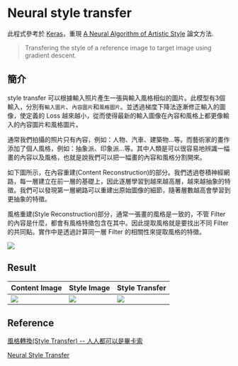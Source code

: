 # Neural style transfer
此程式參考於 [Keras](https://keras.io/examples/generative/neural_style_transfer/)，重現 [A Neural Algorithm of Artistic Style](https://arxiv.org/abs/1508.06576) 論文方法.

> Transfering the style of a reference image to target image using gradient descent.

## 簡介
style transfer 可以根據輸入照片產生一張與輸入風格相似的圖片。此模型有3個輸入，分別有`輸入圖片`、`內容圖片`和`風格圖片`。並透過梯度下降法逐漸修正輸入的圖像，使定義的 Loss 越來越小，從而使得最新的輸入圖像在內容和風格上都更像輸入的內容圖片和風格圖片。

通常我們拍攝的照片只有內容，例如：人物、汽車、建築物...等。而藝術家的畫作添加了個人風格，例如：抽象派、印象派...等。其中人類是可以很容易地辨識一幅畫的內容以及風格，也就是說我們可以把一幅畫的內容和風格分割開來。

如下圖所示，在內容重建(Content Reconstruction)的部分。我們透過卷積神經網路，每一層建立在前一層的基礎上，因此逐層學習到越來越高層，越來越抽象的特徵。我們可以發現第一層網路可以重建出原始圖像的細節，隨著層數越高會學習到更抽象的特徵。

風格重建(Style Reconstruction)部分，通常一張畫的風格是一致的，不管 Filter 的內容是什麼，都會有風格特徵包含在其中。因此提取風格就是要找出不同 Filter 的共同點。實作中是透過計算同一層 Filter 的相關性來提取風格的特徵。

![](https://i.imgur.com/D0kWZvr.png)

## Result
| Content Image                        | Style Image                          | Style Transfer                       |
|--------------------------------------|--------------------------------------|--------------------------------------|
| ![](https://i.imgur.com/SGcqzia.jpg) | ![](https://i.imgur.com/PkRvbHg.jpg) | ![](https://i.imgur.com/oIGnPPH.png) |

## Reference
[風格轉換(Style Transfer) -- 人人都可以是畢卡索](https://ithelp.ithome.com.tw/articles/10192738)

[Neural Style Transfer](http://fancyerii.github.io/books/neural-style-transfer/#neural-style-1)